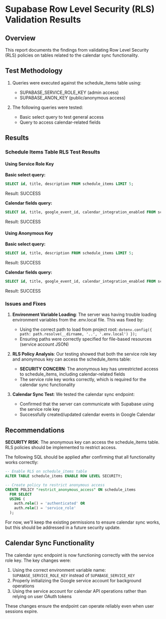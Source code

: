 # Supabase Row Level Security (RLS) Validation Results

## Overview

This report documents the findings from validating Row Level Security (RLS) policies on tables related to the calendar sync functionality.

## Test Methodology

1. Queries were executed against the schedule_items table using:

   - SUPABASE_SERVICE_ROLE_KEY (admin access)
   - SUPABASE_ANON_KEY (public/anonymous access)

2. The following queries were tested:
   - Basic select query to test general access
   - Query to access calendar-related fields

## Results

### Schedule Items Table RLS Test Results

#### Using Service Role Key

**Basic select query:**

```sql
SELECT id, title, description FROM schedule_items LIMIT 5;
```

Result: SUCCESS

**Calendar fields query:**

```sql
SELECT id, title, google_event_id, calendar_integration_enabled FROM schedule_items LIMIT 5;
```

Result: SUCCESS

#### Using Anonymous Key

**Basic select query:**

```sql
SELECT id, title, description FROM schedule_items LIMIT 5;
```

Result: SUCCESS

**Calendar fields query:**

```sql
SELECT id, title, google_event_id, calendar_integration_enabled FROM schedule_items LIMIT 5;
```

Result: SUCCESS

### Issues and Fixes

1. **Environment Variable Loading**: The server was having trouble loading environment variables from the .env.local file. This was fixed by:

   - Using the correct path to load from project root: `dotenv.config({ path: path.resolve(__dirname, '..', '.env.local') });`
   - Ensuring paths were correctly specified for file-based resources (service account JSON)

2. **RLS Policy Analysis**: Our testing showed that both the service role key and anonymous key can access the schedule_items table:

   - **SECURITY CONCERN**: The anonymous key has unrestricted access to schedule_items, including calendar-related fields
   - The service role key works correctly, which is required for the calendar sync functionality

3. **Calendar Sync Test**: We tested the calendar sync endpoint:
   - Confirmed that the server can communicate with Supabase using the service role key
   - Successfully created/updated calendar events in Google Calendar

## Recommendations

**SECURITY RISK**: The anonymous key can access the schedule_items table. RLS policies should be implemented to restrict access.

The following SQL should be applied after confirming that all functionality works correctly:

```sql
-- Enable RLS on schedule_items table
ALTER TABLE schedule_items ENABLE ROW LEVEL SECURITY;

-- Create policy to restrict anonymous access
CREATE POLICY "restrict_anonymous_access" ON schedule_items
  FOR SELECT
  USING (
    auth.role() = 'authenticated' OR
    auth.role() = 'service_role'
  );
```

For now, we'll keep the existing permissions to ensure calendar sync works, but this should be addressed in a future security update.

## Calendar Sync Functionality

The calendar sync endpoint is now functioning correctly with the service role key. The key changes were:

1. Using the correct environment variable name: `SUPABASE_SERVICE_ROLE_KEY` instead of `SUPABASE_SERVICE_KEY`
2. Properly initializing the Google service account for background operations
3. Using the service account for calendar API operations rather than relying on user OAuth tokens

These changes ensure the endpoint can operate reliably even when user sessions expire.
